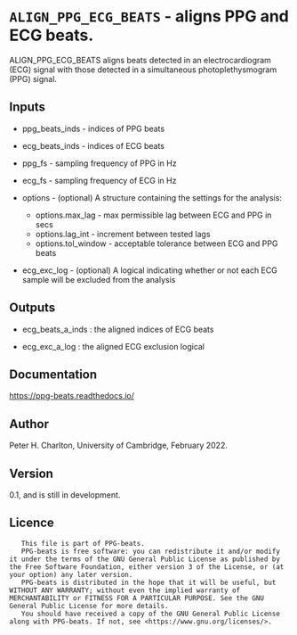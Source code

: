 # `ALIGN_PPG_ECG_BEATS` - aligns PPG and ECG beats.
ALIGN_PPG_ECG_BEATS aligns beats detected in an electrocardiogram (ECG)
signal with those detected in a simultaneous photoplethysmogram (PPG) signal.

##  Inputs
+   ppg_beats_inds  - indices of PPG beats
    
+   ecg_beats_inds  - indices of ECG beats
    
+   ppg_fs          - sampling frequency of PPG in Hz
    
+   ecg_fs          - sampling frequency of ECG in Hz
    
+   options         - (optional) A structure containing the settings for the analysis:
    
     - options.max_lag     - max permissible lag between ECG and PPG in secs
     - options.lag_int     - increment between tested lags
     - options.tol_window  - acceptable tolerance between ECG and PPG beats
+   ecg_exc_log     - (optional) A logical indicating whether or not each ECG sample will be excluded from the analysis
    
##  Outputs
+   ecg_beats_a_inds : the aligned indices of ECG beats
    
+   ecg_exc_a_log : the aligned ECG exclusion logical
    
##  Documentation
<https://ppg-beats.readthedocs.io/>

##  Author
Peter H. Charlton, University of Cambridge, February 2022.

##  Version
0.1, and is still in development.

##  Licence
       This file is part of PPG-beats.
       PPG-beats is free software: you can redistribute it and/or modify it under the terms of the GNU General Public License as published by the Free Software Foundation, either version 3 of the License, or (at your option) any later version.
       PPG-beats is distributed in the hope that it will be useful, but WITHOUT ANY WARRANTY; without even the implied warranty of MERCHANTABILITY or FITNESS FOR A PARTICULAR PURPOSE. See the GNU General Public License for more details.
       You should have received a copy of the GNU General Public License along with PPG-beats. If not, see <https://www.gnu.org/licenses/>.
